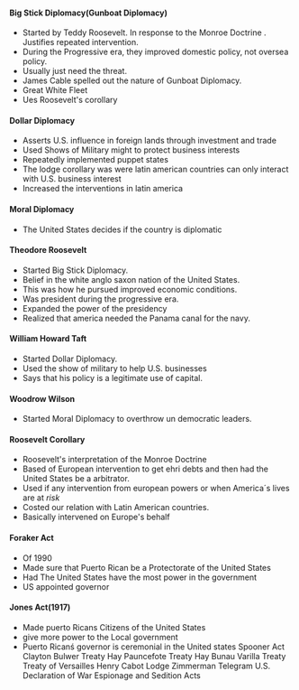 #### Big Stick Diplomacy(Gunboat Diplomacy)
 - Started by Teddy Roosevelt. In response to the Monroe Doctrine . Justifies repeated intervention.
- During the Progressive era, they improved domestic policy, not oversea policy.
 - Usually just need the threat.
 - James Cable spelled out the nature of Gunboat Diplomacy.
 - Great White Fleet
 - Ues Roosevelt's corollary
#### Dollar Diplomacy
 - Asserts U.S. influence in foreign lands through investment and trade
 - Used Shows of Military might to protect business interests
 - Repeatedly implemented puppet states
 - The lodge corollary was were latin american countries can only interact with U.S. business interest
 - Increased the interventions in latin america
#### Moral Diplomacy
 - The United States decides if the country is diplomatic
#### Theodore Roosevelt
- Started Big Stick Diplomacy.
- Belief in the white anglo saxon nation of the United States.
- This was how he pursued improved economic conditions. 
- Was president during the progressive era.
- Expanded the power of the presidency
- Realized that america needed the Panama canal for the navy. 
#### William Howard Taft
 - Started Dollar Diplomacy.
 - Used the show of military to help U.S. businesses
 - Says that his policy is a legitimate use of capital.
#### Woodrow Wilson
 - Started Moral Diplomacy to overthrow un democratic leaders.
#### Roosevelt Corollary
 - Roosevelt's interpretation of the Monroe Doctrine
 - Based of European intervention to get ehri debts and then had the United States be a arbitrator.
 - Used if any intervention from european powers or when America´s lives are at *risk* 
 - Costed our relation with Latin American countries.
 - Basically intervened on Europe's behalf
#### Foraker Act
 - Of 1990
 - Made sure that Puerto Rican be a Protectorate of the United States
 - Had The United States have the most power in the government
 - US appointed governor
#### Jones Act(1917)
 - Made puerto Ricans Citizens of the United States
 - give more power to the Local government
 - Puerto Ricanś governor is ceremonial in the United states
Spooner Act
Clayton Bulwer Treaty
Hay Pauncefote Treaty
Hay Bunau Varilla Treaty
Treaty of Versailles
Henry Cabot Lodge
Zimmerman Telegram
U.S. Declaration of War
Espionage and Sedition Acts

<!--stackedit_data:
eyJoaXN0b3J5IjpbMTcyNDkzNDQwMywtMTkyNjc5MTUzOCwxNj
U0ODYyNTUsMTg2Njk3MjYyMyw4NDk3NzgzNzcsLTE5NDM0NDQ0
MzUsLTMxNDAzNjc2NywxNjk5ODgxNTEwLDc1NjI5MzI4MiwyMT
I1MTEzNTA5XX0=
-->